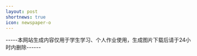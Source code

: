 ```yaml
---
layout: post
shortnews: true
icon: newspaper-o
---
```


-----本网站生成内容仅用于学生学习、个人作业使用，生成图片下载后请于24小时内删除------

